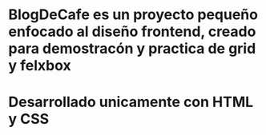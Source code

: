 # BlogDeCafe es un proyecto pequeño enfocado al diseño frontend, creado para demostracón y practica de grid y felxbox
# Desarrollado unicamente con HTML y CSS
